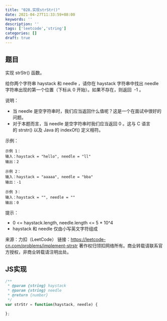 ```yaml
---
title: "028.实现strStr()"
date: 2021-04-27T11:33:59+08:00
keywords: ''
description: ''
tags: ['leetcode','string']
categories: []
draft: true
---
```


## 题目

实现 strStr() 函数。

给你两个字符串 haystack 和 needle ，请你在 haystack 字符串中找出 needle 字符串出现的第一个位置（下标从 0 开始）。如果不存在，则返回  -1 。

说明：

- 当 needle 是空字符串时，我们应当返回什么值呢？这是一个在面试中很好的问题。
- 对于本题而言，当 needle 是空字符串时我们应当返回 0 。这与 C 语言的 strstr() 以及 Java 的 indexOf() 定义相符。

示例：
```
示例 1：
输入：haystack = "hello", needle = "ll"
输出：2

示例 2：
输入：haystack = "aaaaa", needle = "bba"
输出：-1

示例 3：
输入：haystack = "", needle = ""
输出：0
```

提示：

- 0 <= haystack.length, needle.length <= 5 * 10^4
- haystack 和 needle 仅由小写英文字符组成

来源：力扣（LeetCode）
链接：https://leetcode-cn.com/problems/implement-strstr
著作权归领扣网络所有。商业转载请联系官方授权，非商业转载请注明出处。

## JS实现

```javascript
/**
 * @param {string} haystack
 * @param {string} needle
 * @return {number}
 */
var strStr = function(haystack, needle) {

};
```